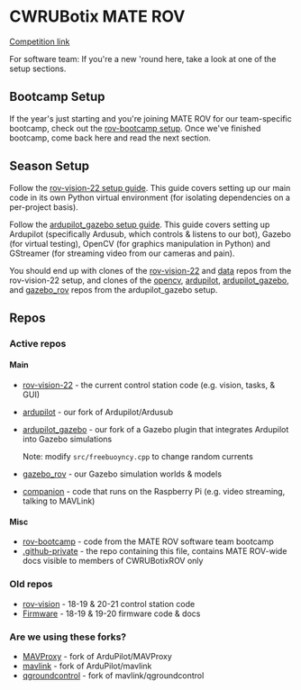 # CWRUBotix MATE ROV
[Competition link](https://materovcompetition.org/explorerspecs)

For software team: If you're a new 'round here, take a look at one of the setup sections.

## Bootcamp Setup
If the year's just starting and you're joining MATE ROV for our team-specific bootcamp, check out the [rov-bootcamp setup](https://github.com/CWRUbotixROV/rov-bootcamp). Once we've finished bootcamp, come back here and read the next section.

## Season Setup
Follow the [rov-vision-22 setup guide](https://github.com/CWRUbotixROV/rov-vision-22/wiki/Repo-Setup). This guide covers setting up our main code in its own Python virtual environment (for isolating dependencies on a per-project basis).

Follow the [ardupilot_gazebo setup guide](https://github.com/CWRUbotixROV/ardupilot_gazebo/wiki/Setup). This guide covers setting up Ardupilot (specifically Ardusub, which controls & listens to our bot), Gazebo (for virtual testing), OpenCV (for graphics manipulation in Python) and GStreamer (for streaming video from our cameras and pain).

You should end up with clones of the [rov-vision-22](https://github.com/CWRUbotixROV/rov-vision-22) and [data]() repos from the rov-vision-22 setup, and clones of the [opencv](https://github.com/opencv/opencv), [ardupilot](https://github.com/CWRUbotixROV/ardupilot), [ardupilot_gazebo](https://github.com/CWRUbotixROV/ardupilot_gazebo), and [gazebo_rov](https://github.com/CWRUbotixROV/gazebo_rov) repos from the ardupilot_gazebo setup.

## Repos
### Active repos
#### Main
- [rov-vision-22](https://github.com/CWRUbotixROV/rov-vision-22) - the current control station code (e.g. vision, tasks, & GUI)
- [ardupilot](https://github.com/CWRUbotixROV/ardupilot) - our fork of Ardupilot/Ardusub
- [ardupilot_gazebo](https://github.com/CWRUbotixROV/ardupilot_gazebo) - our fork of a Gazebo plugin that integrates Ardupilot into Gazebo simulations
  
  Note: modify `src/freebuoyncy.cpp` to change random currents
- [gazebo_rov](https://github.com/CWRUbotixROV/gazebo_rov) - our Gazebo simulation worlds & models
- [companion](https://github.com/CWRUbotixROV/companion) - code that runs on the Raspberry Pi (e.g. video streaming, talking to MAVLink)

#### Misc
- [rov-bootcamp](https://github.com/CWRUbotixROV/rov-bootcamp) - code from the MATE ROV software team bootcamp
- [.github-private](https://github.com/CWRUbotixROV/.github-private) - the repo containing this file, contains MATE ROV-wide docs visible to members of CWRUBotixROV only

### Old repos
- [rov-vision](https://github.com/CWRUbotixROV/rov-vision) - 18-19 & 20-21 control station code
- [Firmware](https://github.com/CWRUbotixROV/Firmware) - 18-19 & 19-20 firmware code & docs

### Are we using these forks?
- [MAVProxy](https://github.com/CWRUbotixROV/MAVProxy) - fork of ArduPilot/MAVProxy
- [mavlink](https://github.com/CWRUbotixROV/mavlink) - fork of ArduPilot/mavlink
- [qgroundcontrol](https://github.com/CWRUbotixROV/qgroundcontrol) - fork of mavlink/qgroundcontrol
